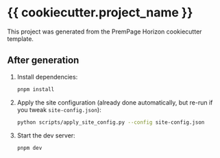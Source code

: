 # {{ cookiecutter.project_name }}

This project was generated from the PremPage Horizon cookiecutter template.

## After generation

1. Install dependencies:
   ```bash
   pnpm install
   ```
2. Apply the site configuration (already done automatically, but re-run if you tweak `site-config.json`):
   ```bash
   python scripts/apply_site_config.py --config site-config.json
   ```
3. Start the dev server:
   ```bash
   pnpm dev
   ```
